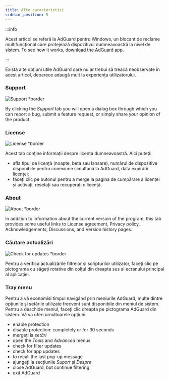 ```yaml
---
title: Alte caracteristici
sidebar_position: 5
---
```


:::info

Acest articol se referă la AdGuard pentru Windows, un blocant de reclame multifuncțional care protejează dispozitivul dumneavoastră la nivel de sistem. To see how it works, [download the AdGuard app](https://agrd.io/download-kb-adblock).

:::

Există alte opțiuni utile AdGuard care nu ar trebui să treacă neobservate în acest articol, deoarece adaugă mult la experiența utilizatorului.

### Support

![Support \*border](https://cdn.adtidy.org/content/kb/ad_blocker/windows/other_features/support.png)

By clicking the _Support_ tab you will open a dialog box through which you can report a bug, submit a feature request, or simply share your opinion of the product.

### License

![License \*border](https://cdn.adtidy.org/content/kb/ad_blocker/windows/other_features/license.png)

Acest tab conține informații despre licența dumneavoastră. Aici puteți:

- afla tipul de licență (noapte, beta sau lansare), numărul de dispozitive disponibile pentru conexiune simultană la AdGuard, data expirării licenței;
- faceți clic pe butonul pentru a merge la pagina de cumpărare a licenței și activați, resetați sau recuperați o licență.

### About

![About \*border](https://cdn.adtidy.org/content/kb/ad_blocker/windows/other_features/about.png)

In addition to information about the current version of the program, this tab provides some useful links to License agreement, Privacy policy, Acknowledgements, Discussions, and Version history pages.

### Căutare actualizări

![Check for updates \*border](https://cdn.adtidy.org/content/kb/ad_blocker/windows/other_features/updates.png)

Pentru a verifica actualizările filtrelor și scripturilor utilizator, faceți clic pe pictograma cu săgeți rotative din colțul din dreapta sus al ecranului principal al aplicației.

### Tray menu

Pentru a vă economisi timpul navigând prin meniurile AdGuard, multe dintre opțiunile și setările utilizate frecvent sunt disponibile din meniul de sistem. Pentru a deschide meniul, faceți clic dreapta pe pictograma AdGuard din sistem. Vă va oferi următoarele opțiuni:

- enable protection
- disable protection: completely or for 30 seconds
- mergeți la _setări_
- open the _Tools_ and _Advanced_ menus
- check for filter updates
- check for app updates
- to recall the last pop-up message
- ajungeți la secțiunile _Suport_ și _Despre_
- close AdGuard, but continue filtering
- exit AdGuard
